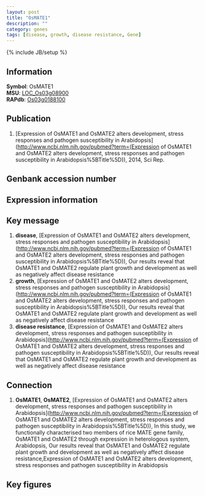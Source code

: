 ```yaml
---
layout: post
title: "OsMATE1"
description: ""
category: genes
tags: [disease, growth, disease resistance, Gene]
---
```

{% include JB/setup %}

## Information
__Symbol__: OsMATE1  
__MSU__: [LOC_Os03g08900](http://rice.plantbiology.msu.edu/cgi-bin/ORF_infopage.cgi?orf=LOC_Os03g08900)  
__RAPdb__: [Os03g0188100](http://rapdb.dna.affrc.go.jp/viewer/gbrowse_details/irgsp1?name=Os03g0188100)  

## Publication
1. [Expression of OsMATE1 and OsMATE2 alters development, stress responses and pathogen susceptibility in Arabidopsis](http://www.ncbi.nlm.nih.gov/pubmed?term=(Expression of OsMATE1 and OsMATE2 alters development, stress responses and pathogen susceptibility in Arabidopsis%5BTitle%5D)), 2014, Sci Rep.

## Genbank accession number

## Expression information

## Key message
1. __disease__, [Expression of OsMATE1 and OsMATE2 alters development, stress responses and pathogen susceptibility in Arabidopsis](http://www.ncbi.nlm.nih.gov/pubmed?term=(Expression of OsMATE1 and OsMATE2 alters development, stress responses and pathogen susceptibility in Arabidopsis%5BTitle%5D)),  Our results reveal that OsMATE1 and OsMATE2 regulate plant growth and development as well as negatively affect disease resistance
2. __growth__, [Expression of OsMATE1 and OsMATE2 alters development, stress responses and pathogen susceptibility in Arabidopsis](http://www.ncbi.nlm.nih.gov/pubmed?term=(Expression of OsMATE1 and OsMATE2 alters development, stress responses and pathogen susceptibility in Arabidopsis%5BTitle%5D)),  Our results reveal that OsMATE1 and OsMATE2 regulate plant growth and development as well as negatively affect disease resistance
3. __disease resistance__, [Expression of OsMATE1 and OsMATE2 alters development, stress responses and pathogen susceptibility in Arabidopsis](http://www.ncbi.nlm.nih.gov/pubmed?term=(Expression of OsMATE1 and OsMATE2 alters development, stress responses and pathogen susceptibility in Arabidopsis%5BTitle%5D)),  Our results reveal that OsMATE1 and OsMATE2 regulate plant growth and development as well as negatively affect disease resistance

## Connection
1. __OsMATE1__, __OsMATE2__, [Expression of OsMATE1 and OsMATE2 alters development, stress responses and pathogen susceptibility in Arabidopsis](http://www.ncbi.nlm.nih.gov/pubmed?term=(Expression of OsMATE1 and OsMATE2 alters development, stress responses and pathogen susceptibility in Arabidopsis%5BTitle%5D)),  In this study, we functionally characterised two members of rice MATE gene family, OsMATE1 and OsMATE2 through expression in heterologous system, Arabidopsis, Our results reveal that OsMATE1 and OsMATE2 regulate plant growth and development as well as negatively affect disease resistance,Expression of OsMATE1 and OsMATE2 alters development, stress responses and pathogen susceptibility in Arabidopsis

## Key figures


